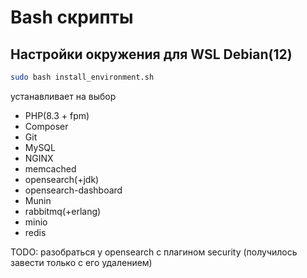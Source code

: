 # Bash cкрипты

## Настройки окружения для WSL Debian(12)
```bash
sudo bash install_environment.sh
```
устанавливает на выбор 

- PHP(8.3 + fpm)
- Composer
- Git
- MySQL
- NGINX
- memcached
- opensearch(+jdk)
- opensearch-dashboard
- Munin
- rabbitmq(+erlang)
- minio
- redis


TODO: разобраться у opensearch с плагином security (получилось завести только с его удалением)